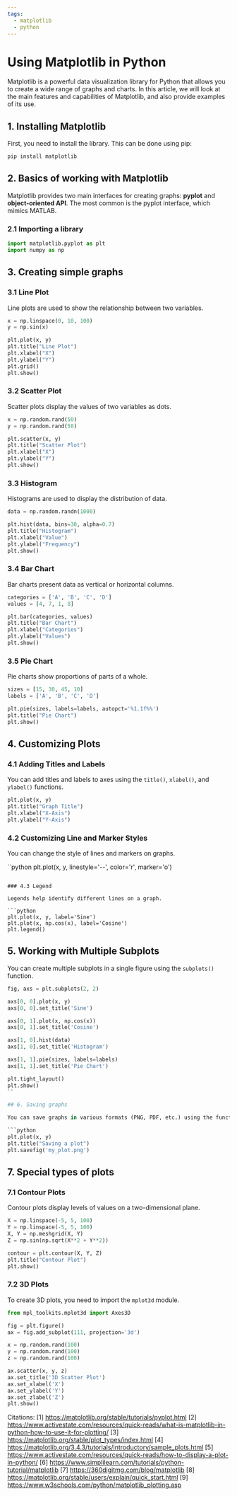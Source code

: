 ```yaml
---
tags:
  - matplotlib
  - python
---
```

# Using Matplotlib in Python

Matplotlib is a powerful data visualization library for Python that allows you to create a wide range of graphs and charts. In this article, we will look at the main features and capabilities of Matplotlib, and also provide examples of its use.

## 1. Installing Matplotlib

First, you need to install the library. This can be done using pip:

```bash
pip install matplotlib
```

## 2. Basics of working with Matplotlib

Matplotlib provides two main interfaces for creating graphs: **pyplot** and **object-oriented API**. The most common is the pyplot interface, which mimics MATLAB.

### 2.1 Importing a library

```python
import matplotlib.pyplot as plt
import numpy as np
```

## 3. Creating simple graphs

### 3.1 Line Plot

Line plots are used to show the relationship between two variables.

```python
x = np.linspace(0, 10, 100)
y = np.sin(x)

plt.plot(x, y)
plt.title("Line Plot")
plt.xlabel("X")
plt.ylabel("Y")
plt.grid()
plt.show()
```

### 3.2 Scatter Plot

Scatter plots display the values ​​of two variables as dots.

```python
x = np.random.rand(50)
y = np.random.rand(50)

plt.scatter(x, y)
plt.title("Scatter Plot")
plt.xlabel("X")
plt.ylabel("Y")
plt.show()
```

### 3.3 Histogram

Histograms are used to display the distribution of data.

```python
data = np.random.randn(1000)

plt.hist(data, bins=30, alpha=0.7)
plt.title("Histogram")
plt.xlabel("Value")
plt.ylabel("Frequency")
plt.show()
```

### 3.4 Bar Chart

Bar charts present data as vertical or horizontal columns.

```python
categories = ['A', 'B', 'C', 'D']
values ​​= [4, 7, 1, 8]

plt.bar(categories, values)
plt.title("Bar Chart")
plt.xlabel("Categories")
plt.ylabel("Values")
plt.show()
```

### 3.5 Pie Chart

Pie charts show proportions of parts of a whole.

```python
sizes = [15, 30, 45, 10]
labels = ['A', 'B', 'C', 'D']

plt.pie(sizes, labels=labels, autopct='%1.1f%%')
plt.title("Pie Chart")
plt.show()
```

## 4. Customizing Plots

### 4.1 Adding Titles and Labels

You can add titles and labels to axes using the `title()`, `xlabel()`, and `ylabel()` functions.

```python
plt.plot(x, y)
plt.title("Graph Title")
plt.xlabel("X-Axis")
plt.ylabel("Y-Axis")
```

### 4.2 Customizing Line and Marker Styles

You can change the style of lines and markers on graphs.

``python
plt.plot(x, y, linestyle='--', color='r', marker='o')
```

### 4.3 Legend

Legends help identify different lines on a graph.

```python
plt.plot(x, y, label='Sine')
plt.plot(x, np.cos(x), label='Cosine')
plt.legend()
```

## 5. Working with Multiple Subplots

You can create multiple subplots in a single figure using the `subplots()` function.

```python
fig, axs = plt.subplots(2, 2)

axs[0, 0].plot(x, y)
axs[0, 0].set_title('Sine')

axs[0, 1].plot(x, np.cos(x))
axs[0, 1].set_title('Cosine')

axs[1, 0].hist(data)
axs[1, 0].set_title('Histogram')

axs[1, 1].pie(sizes, labels=labels)
axs[1, 1].set_title('Pie Chart')

plt.tight_layout()
plt.show()
``

## 6. Saving graphs

You can save graphs in various formats (PNG, PDF, etc.) using the function `savefig()`.

```python
plt.plot(x, y)
plt.title("Saving a plot")
plt.savefig('my_plot.png')
```

## 7. Special types of plots

### 7.1 Contour Plots

Contour plots display levels of values ​​on a two-dimensional plane.

```python
X = np.linspace(-5, 5, 100)
Y = np.linspace(-5, 5, 100)
X, Y = np.meshgrid(X, Y)
Z = np.sin(np.sqrt(X**2 + Y**2))

contour = plt.contour(X, Y, Z)
plt.title("Contour Plot")
plt.show()
```

### 7.2 3D Plots

To create 3D plots, you need to import the `mplot3d` module.

```python
from mpl_toolkits.mplot3d import Axes3D

fig = plt.figure()
ax = fig.add_subplot(111, projection='3d')

x = np.random.rand(100)
y = np.random.rand(100)
z = np.random.rand(100)

ax.scatter(x, y, z)
ax.set_title('3D Scatter Plot')
ax.set_xlabel('X')
ax.set_ylabel('Y')
ax.set_zlabel('Z')
plt.show()
```



Citations:
[1] https://matplotlib.org/stable/tutorials/pyplot.html
[2] https://www.activestate.com/resources/quick-reads/what-is-matplotlib-in-python-how-to-use-it-for-plotting/
[3] https://matplotlib.org/stable/plot_types/index.html
[4] https://matplotlib.org/3.4.3/tutorials/introductory/sample_plots.html
[5] https://www.activestate.com/resources/quick-reads/how-to-display-a-plot-in-python/
[6] https://www.simplilearn.com/tutorials/python-tutorial/matplotlib
[7] https://360digitmg.com/blog/matplotlib
[8] https://matplotlib.org/stable/users/explain/quick_start.html
[9] https://www.w3schools.com/python/matplotlib_plotting.asp